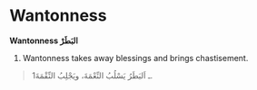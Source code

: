 Wantonness
==========

**Wantonness البَطَرْ**

1. Wantonness takes away blessings and brings chastisement.

> 1ـ اَلبَطَرُ يَسْلُبُ النِّعْمَةَ، ويَجْلِبُ النِّقْمَةَ.


